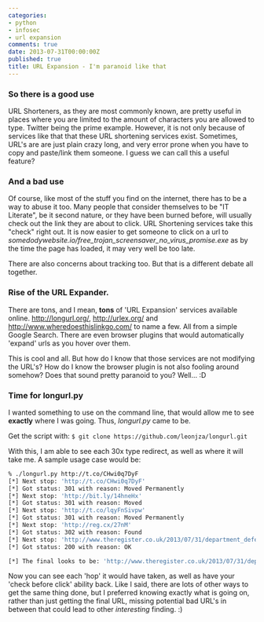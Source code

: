 ```yaml
---
categories:
- python
- infosec
- url expansion
comments: true
date: 2013-07-31T00:00:00Z
published: true
title: URL Expansion - I'm paranoid like that
---
```


### So there is a good use
URL Shorteners, as they are most commonly known, are pretty useful in places where you are limited to the amount of characters you are allowed to type. Twitter being the prime example. However, it is not only because of services like that that these URL shortening services exist. Sometimes, URL's are are just plain crazy long, and very error prone when you have to copy and paste/link them someone. I guess we can call this a useful feature?

<!--more-->

### And a bad use
Of course, like most of the stuff you find on the internet, there has to be a way to abuse it too. Many people that consider themselves to be "IT Literate", be it second nature, or they have been burned before, will usually check out the link they are about to click. URL Shortening services take this "check" right out. It is now easier to get someone to click on a url to *somedodywebsite.io/free_trojan_screensaver_no_virus_promise.exe* as by the time the page has loaded, it may very well be too late.

There are also concerns about tracking too. But that is a different debate all together.

### Rise of the URL Expander.
There are tons, and I mean, **tons** of 'URL Expansion' services available online. http://longurl.org/, http://urlex.org/ and http://www.wheredoesthislinkgo.com/ to name a few. All from a simple Google Search. There are even browser plugins that would automatically 'expand' urls  as you hover over them.

This is cool and all. But how do I know that those services are not modifying the URL's? How do I know the browser plugin is not also fooling around somehow? Does that sound pretty paranoid to you? Well... :D

### Time for longurl.py
I wanted something to use on the command line, that would allow me to see **exactly** where I was going. Thus, *longurl.py* came to be.

Get the script with: `$ git clone https://github.com/leonjza/longurl.git`

With this, I am able to see each 30x type redirect, as well as where it will take me. A sample usage case would be:

```bash
% ./longurl.py http://t.co/CHwi0q7DyF
[*] Next stop: 'http://t.co/CHwi0q7DyF'
[*] Got status: 301 with reason: Moved Permanently
[*] Next stop: 'http://bit.ly/14hneHx'
[*] Got status: 301 with reason: Moved
[*] Next stop: 'http://t.co/lqyFnSivpw'
[*] Got status: 301 with reason: Moved Permanently
[*] Next stop: 'http://reg.cx/27nM'
[*] Got status: 302 with reason: Found
[*] Next stop: 'http://www.theregister.co.uk/2013/07/31/department_defence_no_lenovo_ban/'
[*] Got status: 200 with reason: OK

[*] The final looks to be: 'http://www.theregister.co.uk/2013/07/31/department_defence_no_lenovo_ban/'
```

Now you can see each 'hop' it would have taken, as well as have your 'check before click' ability back. Like I said, there are lots of other ways to get the same thing done, but I preferred knowing exactly what is going on, rather than just getting the final URL, missing potential bad URL's in between that could lead to other _interesting_ finding. :)
